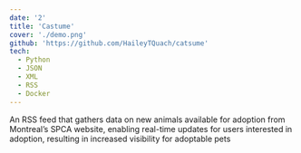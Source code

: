 ```yaml
---
date: '2'
title: 'Castume'
cover: './demo.png'
github: 'https://github.com/HaileyTQuach/catsume'
tech:
  - Python
  - JSON
  - XML
  - RSS
  - Docker
---
```


An RSS feed that gathers data on new animals available for adoption from Montreal’s SPCA website, enabling real-time updates for users interested in adoption, resulting in increased visibility for adoptable pets
